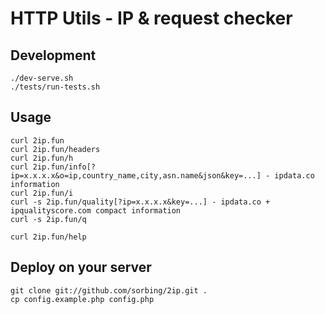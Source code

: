 # HTTP Utils - IP & request checker

## Development

```shell
./dev-serve.sh
./tests/run-tests.sh
```

## Usage

```shell
curl 2ip.fun
curl 2ip.fun/headers
curl 2ip.fun/h
curl 2ip.fun/info[?ip=x.x.x.x&o=ip,country_name,city,asn.name&json&key=...] - ipdata.co information
curl 2ip.fun/i
curl -s 2ip.fun/quality[?ip=x.x.x.x&key=...] - ipdata.co + ipqualityscore.com compact information
curl -s 2ip.fun/q

curl 2ip.fun/help
```

## Deploy on your server

```shell
git clone git://github.com/sorbing/2ip.git .
cp config.example.php config.php
```
